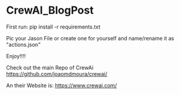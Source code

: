 # CrewAI_BlogPost

First run:
pip install -r requirements.txt

Pic your Jason File or create one for yourself
and name/rename it as "actions.json"

Enjoy!!!!

Check out the main Repo of CrewAi
https://github.com/joaomdmoura/crewai/

An their Website is:
https://www.crewai.com/
